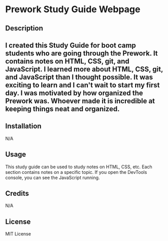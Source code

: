 # Prework Study Guide Webpage

## Description

## I created this Study Guide for boot camp students who are going through the Prework. It contains notes on HTML, CSS, git, and JavaScript. I learned more about HTML, CSS, git, and JavaScript than I thought possible. It was exciting to learn and I can't wait to start my first day. I was motivated by how organized the Prework was. Whoever made it is incredible at keeping things neat and organized. 

## Installation

N/A

## Usage

This study guide can be used to study notes on HTML, CSS, etc. Each section contains notes on a specific topic. If you open the DevTools console, you can see the JavaScript running. 

## Credits

N/A

## License

MIT License
